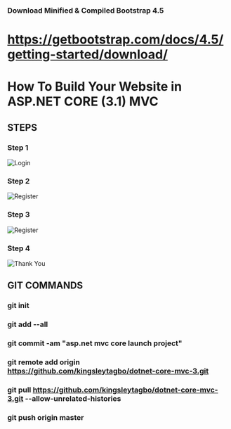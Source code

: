 ﻿### Download Minified & Compiled Bootstrap 4.5
https://getbootstrap.com/docs/4.5/getting-started/download/
=======
# How To Build Your Website in ASP.NET CORE (3.1) MVC

## STEPS

### Step 1
![Login](LMS/Content/Images/Login.PNG?raw=true "Login Page")

### Step 2
![Register](LMS/Content/Images/Register.PNG?raw=true "Register")

### Step 3
![Register](LMS/Content/Images/Register_Validation.PNG?raw=true "Register Validation")

### Step 4
![Thank You](LMS/Content/Images/ThankYou.PNG?raw=true "Thank You")


## GIT COMMANDS

### git init
### git add --all
### git commit -am "asp.net mvc core launch project"
### git remote add origin https://github.com/kingsleytagbo/dotnet-core-mvc-3.git
### git pull https://github.com/kingsleytagbo/dotnet-core-mvc-3.git --allow-unrelated-histories
### git push origin master 